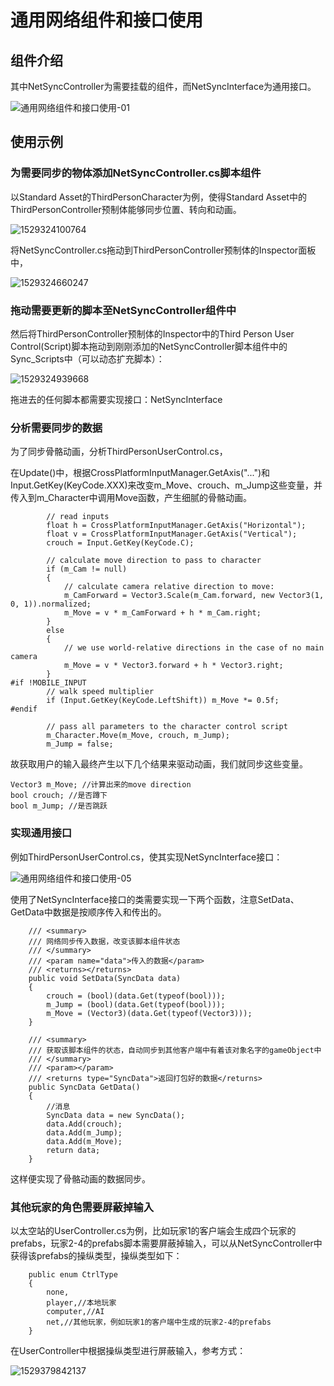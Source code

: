 # 通用网络组件和接口使用

## 组件介绍

其中NetSyncController为需要挂载的组件，而NetSyncInterface为通用接口。

![通用网络组件和接口使用-01](../images/tutorial/通用网络组件和接口使用-01.png)

## 使用示例

### 为需要同步的物体添加NetSyncController.cs脚本组件

以Standard Asset的ThirdPersonCharacter为例，使得Standard Asset中的ThirdPersonController预制体能够同步位置、转向和动画。

![1529324100764](../images/tutorial/通用网络组件和接口使用-02.png)

将NetSyncController.cs拖动到ThirdPersonController预制体的Inspector面板中，

![1529324660247](../images/tutorial/通用网络组件和接口使用-03.png)

### 拖动需要更新的脚本至NetSyncController组件中

然后将ThirdPersonController预制体的Inspector中的Third Person User Control(Script)脚本拖动到刚刚添加的NetSyncController脚本组件中的Sync_Scripts中（可以动态扩充脚本）：

![1529324939668](../images/tutorial/通用网络组件和接口使用-04.png)

拖进去的任何脚本都需要实现接口：NetSyncInterface

### 分析需要同步的数据

为了同步骨骼动画，分析ThirdPersonUserControl.cs，

在Update()中，根据CrossPlatformInputManager.GetAxis("...")和Input.GetKey(KeyCode.XXX)来改变m_Move、crouch、m_Jump这些变量，并传入到m_Character中调用Move函数，产生细腻的骨骼动画。

```
        // read inputs
        float h = CrossPlatformInputManager.GetAxis("Horizontal");
        float v = CrossPlatformInputManager.GetAxis("Vertical");
        crouch = Input.GetKey(KeyCode.C);

        // calculate move direction to pass to character
        if (m_Cam != null)
        {
            // calculate camera relative direction to move:
            m_CamForward = Vector3.Scale(m_Cam.forward, new Vector3(1, 0, 1)).normalized;
            m_Move = v * m_CamForward + h * m_Cam.right;
        }
        else
        {
            // we use world-relative directions in the case of no main camera
            m_Move = v * Vector3.forward + h * Vector3.right;
        }
#if !MOBILE_INPUT
        // walk speed multiplier
        if (Input.GetKey(KeyCode.LeftShift)) m_Move *= 0.5f;
#endif

        // pass all parameters to the character control script
        m_Character.Move(m_Move, crouch, m_Jump);
        m_Jump = false;
```

故获取用户的输入最终产生以下几个结果来驱动动画，我们就同步这些变量。

```
Vector3 m_Move; //计算出来的move direction
bool crouch; //是否蹲下
bool m_Jump; //是否跳跃
```



### 实现通用接口

例如ThirdPersonUserControl.cs，使其实现NetSyncInterface接口：

![通用网络组件和接口使用-05](../images/tutorial/通用网络组件和接口使用-05.png)

使用了NetSyncInterface接口的类需要实现一下两个函数，注意SetData、GetData中数据是按顺序传入和传出的。

```
    /// <summary> 
    /// 网络同步传入数据，改变该脚本组件状态        
    /// </summary> 
    /// <param name="data">传入的数据</param>         
    /// <returns></returns> 
    public void SetData(SyncData data)
    {
        crouch = (bool)(data.Get(typeof(bool)));
        m_Jump = (bool)(data.Get(typeof(bool)));
        m_Move = (Vector3)(data.Get(typeof(Vector3)));
    }
    
    /// <summary> 
    /// 获取该脚本组件的状态，自动同步到其他客户端中有着该对象名字的gameObject中        
    /// </summary> 
    /// <param></param>         
    /// <returns type="SyncData">返回打包好的数据</returns> 
    public SyncData GetData()
    {
        //消息
        SyncData data = new SyncData();
        data.Add(crouch);
        data.Add(m_Jump);
        data.Add(m_Move);
        return data;
    }
```

这样便实现了骨骼动画的数据同步。



### 其他玩家的角色需要屏蔽掉输入

以太空站的UserController.cs为例，比如玩家1的客户端会生成四个玩家的prefabs，玩家2-4的prefabs脚本需要屏蔽掉输入，可以从NetSyncController中获得该prefabs的操纵类型，操纵类型如下：

```
    public enum CtrlType
    {
        none,
        player,//本地玩家
        computer,//AI
        net,//其他玩家，例如玩家1的客户端中生成的玩家2-4的prefabs
    }
```

在UserController中根据操纵类型进行屏蔽输入，参考方式：

![1529379842137](../images/tutorial/通用网络组件和接口使用-06.png)








